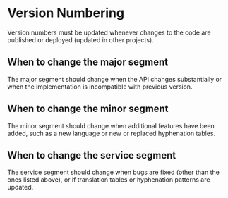 # Version Numbering #
Version numbers must be updated whenever changes to the code are published or deployed (updated in other projects).

## When to change the major segment ##
The major segment should change when the API changes substantially or when the implementation is incompatible with previous version.

## When to change the minor segment ##
The minor segment should change when additional features have been added, such as a new language or new or replaced hyphenation tables.

## When to change the service segment ##
The service segment should change when bugs are fixed (other than the ones listed above), or if translation tables or hyphenation patterns are updated.